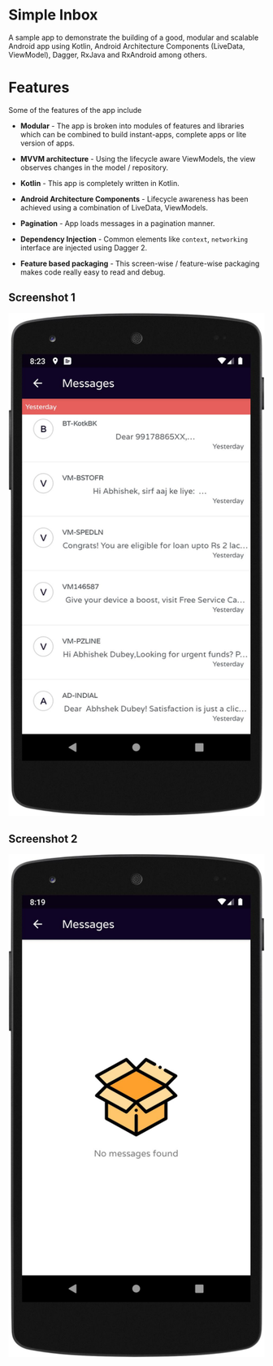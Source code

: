 # Simple Inbox
A sample app to demonstrate the building of a good, modular and scalable Android app using Kotlin, Android Architecture Components (LiveData, ViewModel), Dagger, RxJava and RxAndroid among others.

# Features
Some of the features of the app include

- **Modular** - The app is broken into modules of features and libraries which can be combined to build instant-apps, complete apps or lite version of apps.

- **MVVM architecture** - Using the lifecycle aware ViewModels, the view observes changes in the model / repository.

- **Kotlin** - This app is completely written in Kotlin.

- **Android Architecture Components** - Lifecycle awareness has been achieved using a combination of LiveData, ViewModels.

- **Pagination** - App loads messages in a pagination manner.

- **Dependency Injection** - Common elements like `context`, `networking` interface are injected using Dagger 2.

- **Feature based packaging** - This screen-wise / feature-wise packaging makes code really easy to read and debug.


## Screenshot 1
<img src="https://github.com/abhishekdubey331/Messaging-App/blob/master/screens/screen_1.jpg">

## Screenshot 2
<img src="https://github.com/abhishekdubey331/Messaging-App/blob/master/screens/screen_2.jpg">





